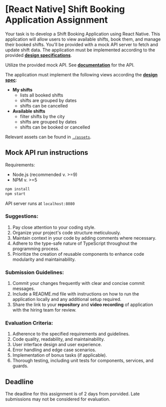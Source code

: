 # [React Native] Shift Booking Application Assignment

Your task is to develop a Shift Booking Application using React Native. This application will allow users to view available shifts, book them, and manage their booked shifts. You'll be provided with a mock API server to fetch and update shift data. The application must be implemented according to the provided __[design specifications](./design-spec.pdf)__.

Utilize the provided mock API. See __[documentation](api/README.md)__ for the API.

The application must implement the following views according the __[design spec](./design-spec.pdf)__:

* __My shifts__
  * lists all booked shifts
  * shifts are grouped by dates
  * shifts can be cancelled
* __Available shifts__
  * filter shifts by the city
  * shifts are grouped by dates
  * shifts can be booked or cancelled

Relevant assets can be found in [`./assets`](./assets).

## Mock API run instructions

Requirements:

* Node.js (recommended v. >=9)
* NPM v. >=5

```bash
npm install
npm start
```

API server runs at `localhost:8080`

### Suggestions:

1. Pay close attention to your coding style.
2. Organize your project's code structure meticulously.
3. Maintain context in your code by adding comments where necessary.
4. Adhere to the type-safe nature of TypeScript throughout the programming process.
5. Prioritize the creation of reusable components to enhance code modularity and maintainability.

### Submission Guidelines:

1. Commit your changes frequently with clear and concise commit messages.
2. Include a README.md file with instructions on how to run the application locally and any additional setup required.
3. Share the link to your __repository__ and __video recording__ of application with the hiring team for review.

### Evaluation Criteria:

1. Adherence to the specified requirements and guidelines.
2. Code quality, readability, and maintainability.
3. User interface design and user experience.
4. Error handling and edge case scenarios.
5. Implementation of bonus tasks (if applicable).
6. Thorough testing, including unit tests for components, services, and guards.


## Deadline
The deadline for this assignment is of 2 days from porvided. Late submissions may not be considered for evaluation.

